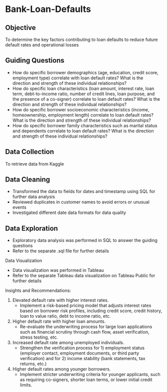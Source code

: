 # Bank-Loan-Defaults

## Objective
To determine the key factors contributing to loan defaults to reduce future default rates and operational losses

## Guiding Questions
- How do specific borrower demographics (age, education, credit score, employment type) correlate with loan default rates? What is the direction and strength of these individual relationships?
- How do specific loan characteristics (loan amount, interest rate, loan term, debt-to-income ratio, number of credit lines, loan purpose, and the presence of a co-signer) correlate to loan default rates? What is the direction and strength of these individual relationships?
- How do specific borrower socioeconomic characteristics (income, homeownership, employment length) correlate to loan default rates? What is the direction and strength of these individual relationships? 
- How do specific borrower family characteristics such as marital status and dependents correlate to loan default rates? What is the direction and strength of these individual relationships?

## Data Collection
To retrieve data from Kaggle

## Data Cleaning
- Transformed the data to fields for dates and timestamp using SQL for further data analysis 
- Reviewed duplicates in customer names to avoid errors or unusual events 
- Investigated different date data formats for data quality

## Data Exploration
- Exploratory data analysis was performed in SQL to answer the guiding questions
- Refer to the separate .sql file for further details

Data Visualization
- Data visualization was performed in Tableau
- Refer to the separate Tableau data visualization on Tableau Public for further details

Insights and Recommendations: 
1. Elevated default rate with higher interest rates.
    - Implement a risk-based pricing model that adjusts interest rates based on borrower risk profiles, including credit score, credit history, loan to value ratio, debt to income ratio, etc. 
2. Higher default rate with higher loan amounts. 
    - Re-evaluate the underwriting process for large loan applications such as financial scrutiny through cash flow, asset verification, stress testing, etc. 
3. Increased default rate among unemployed individuals. 
    - Strengthen the verification process for 1) employment status (employer contact, employment documents, or third party verification) and for 2) income stability (bank statements, tax returns, etc.) 
4. Higher default rates among younger borrowers. 
    - Implement stricter underwriting criteria for younger applicants, such as requiring co-signers, shorter loan terms, or lower initial credit limits.
